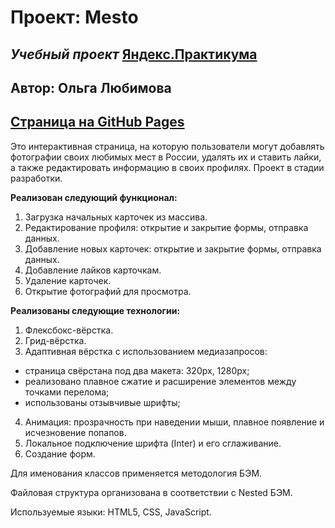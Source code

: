 # **Проект: Mesto**
## *Учебный проект* [Яндекс.Практикума](https://practicum.yandex.ru/)

## Автор: Ольга Любимова

## [Страница на GitHub Pages](https://aelia5.github.io/mesto/)

Это интерактивная страница, на которую пользователи могут добавлять фотографии своих любимых мест в России, удалять их и ставить лайки, а также редактировать информацию в своих профилях. Проект в стадии разработки.

**Реализован следующий функционал:**
1. Загрузка начальных карточек из массива.
2. Редактирование профиля: открытие и закрытие формы, отправка данных.
3. Добавление новых карточек: открытие и закрытие формы, отправка данных.
4. Добавление лайков карточкам.
5. Удаление карточек.
6. Открытие фотографий для просмотра.

**Реализованы следующие технологии:**

1. Флексбокс-вёрстка.
2. Грид-вёрстка.
3. Адаптивная вёрстка с использованием медиазапросов:
* страница свёрстана под два макета: 320px, 1280px;
* реализовано плавное сжатие и расширение элементов между точками перелома;
* использованы отзывчивые шрифты;
4. Анимация: прозрачность при наведении мыши, плавное появление и исчезновение попапов.
5. Локальное подключение шрифта (Inter) и его сглаживание.
6. Создание форм.

Для именования классов применяется методология БЭМ.

Файловая структура организована в соответствии с Nested БЭМ.

Используемые языки: HTML5, CSS, JavaScript.
